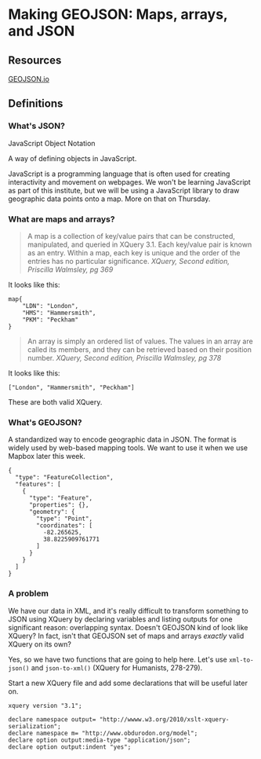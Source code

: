 # Making GEOJSON: Maps, arrays, and JSON

## Resources
[GEOJSON.io](https://geojson.io/#map=2/22.4/0.0)

## Definitions

### What's JSON?
JavaScript Object Notation

A way of defining objects in JavaScript.

JavaScript is a programming language that is often used for creating interactivity and movement on webpages. We won't be learning JavaScript as part of this institute, but we will be using a JavaScript library to draw geographic data points onto a map. More on that on Thursday.

### What are maps and arrays?

> A map is a collection of key/value pairs that can be constructed, manipulated, and queried in XQuery 3.1. Each key/value pair is known as an entry. Within a map, each key is unique and the order of the entries has no particular significance.
*XQuery, Second edition, Priscilla Walmsley, pg 369*

It looks like this:
```
map{
	"LDN": "London",
	"HMS": "Hammersmith",
	"PKM": "Peckham"
}
```

>An array is simply an ordered list of values. The values in an array are called its members, and they can be retrieved based on their position number.
*XQuery, Second edition, Priscilla Walmsley, pg 378*

It looks like this:
```
["London", "Hammersmith", "Peckham"]
```

These are both valid XQuery.

### What's GEOJSON?
A standardized way to encode geographic data in JSON. The format is widely used by web-based mapping tools. We want to use it when we use Mapbox later this week.

```
{
  "type": "FeatureCollection",
  "features": [
    {
      "type": "Feature",
      "properties": {},
      "geometry": {
        "type": "Point",
        "coordinates": [
          -82.265625,
          38.8225909761771
        ]
      }
    }
  ]
}
```

### A problem
We have our data in XML, and it's really difficult to transform something to JSON using XQuery by declaring variables and listing outputs for one significant reason: overlapping syntax. Doesn't GEOJSON kind of look like XQuery? In fact, isn't that GEOJSON set of maps and arrays *exactly* valid XQuery on its own?

Yes, so we have two functions that are going to help here. Let's use `xml-to-json()` and `json-to-xml()` (XQuery for Humanists, 278-279).

Start a new XQuery file and add some declarations that will be useful later on.


```
xquery version "3.1";

declare namespace output= "http://wwww.w3.org/2010/xslt-xquery-serialization";
declare namespace m= "http://www.obdurodon.org/model";
declare option output:media-type "application/json";
declare option output:indent "yes";

```
